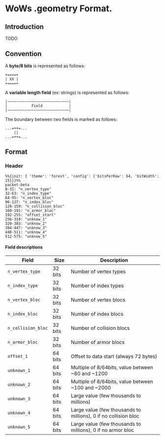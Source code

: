 # WoWs .geometry Format.

## Introduction

TODO

## Convention

A **byte/8 bits** is represented as follows:
```
+====+
| XX |
+====+
```

A **variable length field** (ex: strings) is represented as follows:

```
|~~~~~~~~~~~~~~~~~~~~~~~~~~~~|
|           Field            |
|~~~~~~~~~~~~~~~~~~~~~~~~~~~~|
```

The boundary between two fields is marked as follows:

```
...=++=...
    ||
...=++=...
```

## Format

### Header

```mermaid
%%{init: { 'theme': 'forest', 'config': {'bitsPerRow': 64, 'bitWidth': 15}}}%%
packet-beta
0-31: "n_vertex_type"
32-63: "n_index_type"
64-95: "n_vertex_bloc"
96-127: "n_index_bloc"
128-159: "n_collision_bloc"
160-191: "n_armor_bloc"
192-255: "offset_start"
256-319: "unknow_1"
320-383: "unknow_2"
384-447: "unknow_3"
448-511: "unknow_4"
512-575: "unknow_5"
```

#### Field descriptions

| Field                      | Size    | Description                                                                                     |
|----------------------------|---------|-------------------------------------------------------------------------------------------------|
| `n_vertex_type`            | 32 bits | Number of vertex types                                                                          |
| `n_index_type`             | 32 bits | Number of index types                                                                           |
| `n_vertex_bloc`            | 32 bits | Number of vertex blocs                                                                          |
| `n_index_bloc`             | 32 bits | Number of index blocs                                                                           |
| `n_collision_bloc`         | 32 bits | Number of collision blocs                                                                       |
| `n_armor_bloc`             | 32 bits | Number of armor blocs                                                                           |
| `offset_1`                 | 64 bits | Offset to data start (always 72 bytes)                                                          |
| `unknown_1`                | 64 bits | Multiple of 8/64bits, value between ~80 and ~1200  | offset?                                    |
| `unknown_2`                | 64 bits | Multiple of 8/64bits, value between ~100 and ~2000 | offset?                                    |
| `unknown_3`                | 64 bits | Large value (few thousands to millions) | vertex count?                                         |
| `unknown_4`                | 64 bits | Large value (few thousands to millions), 0 if no collision bloc | vertex count collision block? |
| `unknown_5`                | 64 bits | Large value (few thousands to millions), 0 if no armor bloc     | vertex count armor block?     |

